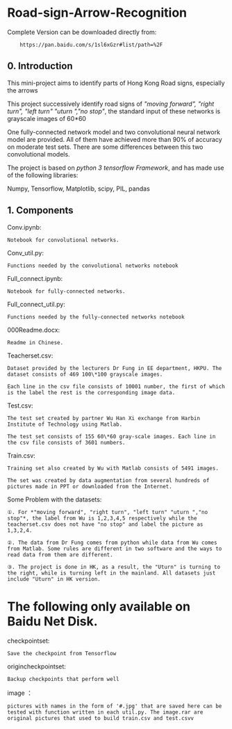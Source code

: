 # Road-sign-Arrow-Recognition
Complete Version can be downloaded directly from:

        https://pan.baidu.com/s/1sl6xGzr#list/path=%2F
## 0. Introduction
This mini-project aims to identify parts of Hong Kong Road signs, especially the arrows

This project successively identify road signs of *"moving forward", "right turn", "left turn" "uturn ","no stop"*, the standard input of these networks is grayscale images of 60\*60

One fully-connected network model and two convolutional neural network model are provided. All of them have achieved more than 90% of accuracy on moderate test sets. There are some differences between this two convolutional models.

The project is based on *python 3 tensorflow Framework*, and has made use of the following libraries:

Numpy, Tensorflow, Matplotlib, scipy, PIL, pandas


## 1. Components

Conv.ipynb: 

    Notebook for convolutional networks.

Conv_util.py:

    Functions needed by the convolutional networks notebook

Full_connect.ipynb:

    Notebook for fully-connected networks.

Full_connect_util.py:
    
    Functions needed by the fully-connected networks notebook

000Readme.docx: 

    Readme in Chinese.

Teacherset.csv:

    Dataset provided by the lecturers Dr Fung in EE department, HKPU. The dataset consists of 469 100\*100 grayscale images.
    
    Each line in the csv file consists of 10001 number, the first of which is the label the rest is the corresponding image data. 
    
Test.csv:

    The test set created by partner Wu Han Xi exchange from Harbin Institute of Technology using Matlab. 
    
    The test set consists of 155 60\*60 gray-scale images. Each line in the csv file consists of 3601 numbers.    
    
Train.csv:

    Training set also created by Wu with Matlab consists of 5491 images.
    
    The set was created by data augmentation from several hundreds of pictures made in PPT or downloaded from the Internet.

Some Problem with the datasets: 

    ①. For *"moving forward", "right turn", "left turn" "uturn ","no stop"*, the label from Wu is 1,2,3,4,5 respectively while the teacherset.csv does not have "no stop" and label the picture as 1,3,2,4.

    ②. The data from Dr Fung comes from python while data from Wu comes from Matlab. Some rules are different in two software and the ways to read data from them are different.

    ③. The project is done in HK, as a result, the "Uturn" is turning to the right, while is turning left in the mainland. All datasets just include "Uturn" in HK version.


# The following only available on Baidu Net Disk.

checkpointset:

    Save the checkpoint from Tensorflow

origincheckpointset:

    Backup checkpoints that perform well

image ：

    pictures with names in the form of '#.jpg' that are saved here can be tested with function written in each util.py. The image.rar are original pictures that used to build train.csv and test.csvv
